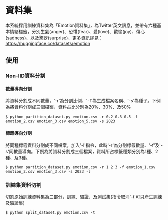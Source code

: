 # 資料集
本系統採用訓練資料集為「Emotion資料集」，為Twitter英文訊息，並帶有六種基本情緒標籤，分別生氣(anger)、恐懼(fear)、愛(love)、歡愉(joy)、傷心(sadness)、以及驚訝(surprise)，更多資訊詳見：<a href="https://huggingface.co/datasets/emotion">https://huggingface.co/datasets/emotion</a>
## 使用
### Non-IID資料分割
#### 數量導向分割
將資料分割成不同數量，'-r'為分割比例、'-f'為生成檔案名稱、'-s'為種子。下例為將資料分割成三個檔案，資料占比分別為20%、30%、及50%
```
$ python partition_dataset.py emotion.csv -r 0.2 0.3 0.5 -f emotion_2.csv emotion_3.csv emotion_5.csv -s 2023
```
#### 標籤導向分割
將同種標籤資料分割成不同檔案，加入'-l'指令，此時'-r'為分割標籤數量、'-f'及'-s'同數量導向。下例為將資料分割成三個檔案，資料所占標籤種類分別為1種、2種、及3種。
```
$ python partition_dataset.py emotion.csv -r 1 2 3 -f emotion_1.csv emotion_2.csv emotion_3.csv -s 2023 -l
```
### 訓練集資料切割
切割原始訓練資料集為三部分，訓練、驗證、及測試集(指令取消'-t'可只產生訓練及驗證集)
```
$ python split_dataset.py emotion.csv -t
```
